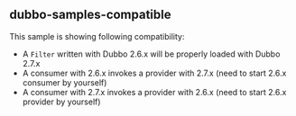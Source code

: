 ## dubbo-samples-compatible

This sample is showing following compatibility:

* A `Filter` written with Dubbo 2.6.x will be properly loaded with Dubbo 2.7.x
* A consumer with 2.6.x invokes a provider with 2.7.x (need to start 2.6.x consumer by yourself)
* A consumer with 2.7.x invokes a provider with 2.6.x (need to start 2.6.x provider by yourself)